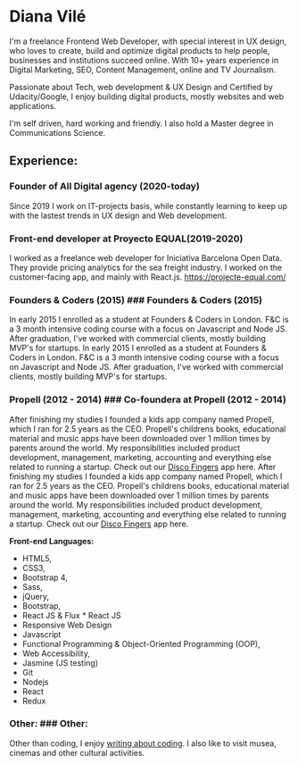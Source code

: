 # Diana Vilé 
I'm a freelance Frontend Web Developer, with special interest in UX design, who loves to create, build and optimize digital products to help people, businesses and institutions succeed online. With 10+ years experience in Digital Marketing, SEO, Content Management, online and TV Journalism.

Passionate about Tech, web development & UX Design and Certified by Udacity/Google, I enjoy building digital products, mostly websites and web applications.

I'm self driven, hard working and friendly. I also hold a Master degree in Communications Science. 

## Experience:	

### Founder of All Digital  agency (2020-today)

Since 2019 I work on IT-projects  basis, while constantly learning to keep up with the lastest trends in UX design and Web development.

### Front-end developer at Proyecto EQUAL(2019-2020)
I worked as a freelance web developer for Iniciativa Barcelona Open Data. 
They provide pricing analytics for the sea freight industry. I worked on the customer-facing app, and mainly with React.js.
https://projecte-equal.com/

### Founders & Coders (2015)	### Founders & Coders (2015)
In early 2015 I enrolled as a student at Founders & Coders in London. F&C is a 3 month intensive coding course with a focus on Javascript and Node JS. After graduation, I've worked with commercial clients, mostly building MVP's for startups.	In early 2015 I enrolled as a student at Founders & Coders in London. F&C is a 3 month intensive coding course with a focus on Javascript and Node JS. After graduation, I've worked with commercial clients, mostly building MVP's for startups.


### Propell (2012 - 2014)	### Co-foundera at Propell (2012 - 2014)
After finishing my studies I founded a kids app company named Propell, which I ran for 2.5 years as the CEO. Propell's childrens books, educational material and music apps have been downloaded over 1 million times by parents around the world. My responsibilities included product development, management, marketing, accounting and everything else related to running a startup. Check out our [Disco Fingers](https://itunes.apple.com/us/app/disco-fingers/id809680953?mt=8) app here.	After finishing my studies I founded a kids app company named Propell, which I ran for 2.5 years as the CEO. Propell's childrens books, educational material and music apps have been downloaded over 1 million times by parents around the world. My responsibilities included product development, management, marketing, accounting and everything else related to running a startup. Check out our [Disco Fingers](https://itunes.apple.com/us/app/disco-fingers/id809680953?mt=8) app here.


**Front-end Languages:**	
*  HTML5,	
*  CSS3, 
* Bootstrap 4,
* Sass,	
* jQuery,	
* Bootstrap,
* React JS & Flux	* React JS
* Responsive Web Design
* Javascript	
*  Functional Programming & Object-Oriented Programming (OOP),
* Web Accessibility,
*  Jasmine (JS testing)
* Git
* Nodejs
* React
* Redux

### Other:	### Other:
Other than coding, I enjoy [writing about coding](https://medium.com/@diana.vile). I also like to visit musea, cinemas and other cultural activities.

